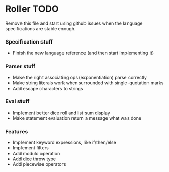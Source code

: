 # Roller TODO

Remove this file and start using github issues when the language specifications are stable enough.

### Specification stuff
* Finish the new language reference (and then start implementing it)

### Parser stuff
* Make the right associating ops (exponentiation) parse correctly
* Make string literals work when surrounded with single-quotation marks
* Add escape characters to strings

### Eval stuff
* Implement better dice roll and list sum display
* Make statement evaluation return a message what was done

### Features
* Implement keyword expressions, like if/then/else
* Implement filters
* Add modulo operation
* Add dice throw type
* Add piecewise operators

